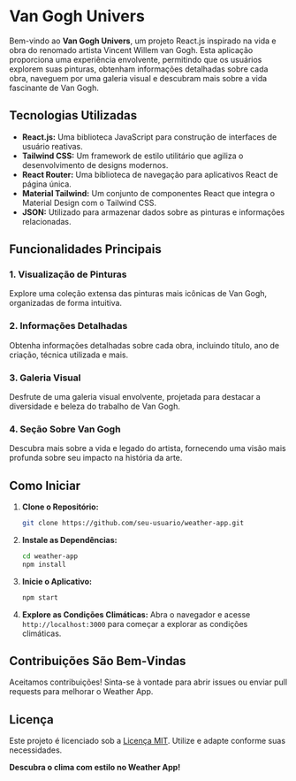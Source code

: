 # Van Gogh Univers

Bem-vindo ao **Van Gogh Univers**, um projeto React.js inspirado na vida e obra do renomado artista Vincent Willem van Gogh. Esta aplicação proporciona uma experiência envolvente, permitindo que os usuários explorem suas pinturas, obtenham informações detalhadas sobre cada obra, naveguem por uma galeria visual e descubram mais sobre a vida fascinante de Van Gogh.

## Tecnologias Utilizadas

- **React.js:** Uma biblioteca JavaScript para construção de interfaces de usuário reativas.
- **Tailwind CSS:** Um framework de estilo utilitário que agiliza o desenvolvimento de designs modernos.
- **React Router:** Uma biblioteca de navegação para aplicativos React de página única.
- **Material Tailwind:** Um conjunto de componentes React que integra o Material Design com o Tailwind CSS.
- **JSON:** Utilizado para armazenar dados sobre as pinturas e informações relacionadas.

## Funcionalidades Principais

### 1. Visualização de Pinturas

Explore uma coleção extensa das pinturas mais icônicas de Van Gogh, organizadas de forma intuitiva.

### 2. Informações Detalhadas

Obtenha informações detalhadas sobre cada obra, incluindo título, ano de criação, técnica utilizada e mais.

### 3. Galeria Visual

Desfrute de uma galeria visual envolvente, projetada para destacar a diversidade e beleza do trabalho de Van Gogh.

### 4. Seção Sobre Van Gogh

Descubra mais sobre a vida e legado do artista, fornecendo uma visão mais profunda sobre seu impacto na história da arte.

## Como Iniciar

1. **Clone o Repositório:**
    ```bash
    git clone https://github.com/seu-usuario/weather-app.git
    ```

2. **Instale as Dependências:**
    ```bash
    cd weather-app
    npm install
    ```

3. **Inicie o Aplicativo:**
    ```bash
    npm start
    ```

4. **Explore as Condições Climáticas:**
    Abra o navegador e acesse `http://localhost:3000` para começar a explorar as condições climáticas.

## Contribuições São Bem-Vindas

Aceitamos contribuições! Sinta-se à vontade para abrir issues ou enviar pull requests para melhorar o Weather App.

## Licença

Este projeto é licenciado sob a [Licença MIT](LICENSE). Utilize e adapte conforme suas necessidades.

**Descubra o clima com estilo no Weather App!**
